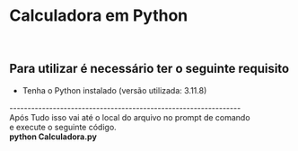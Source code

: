 <h1>Calculadora em Python</h1> 
</br>
<h2>Para utilizar é necessário ter o seguinte requisito</h2>
<ul>
  <li>Tenha o Python instalado (versão utilizada: 3.11.8)</li>
</ul>
----------------------------------------------------------------</br>
Após Tudo isso vai até o local do arquivo no prompt de comando </br>
e execute o seguinte código.</br>
<strong>python Calculadora.py</strong>
